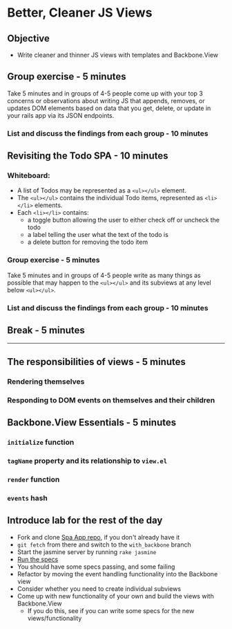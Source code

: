 # Better, Cleaner JS Views

## Objective

* Write cleaner and thinner JS views with templates and Backbone.View

## Group exercise - 5 minutes

Take 5 minutes and in groups of 4-5 people come up with your top 3 concerns or observations about writing JS that appends, removes, or updates DOM elements based on data that you get, delete, or update in your rails app via its JSON endpoints.

### List and discuss the findings from each group - 10 minutes

## Revisiting the Todo SPA - 10 minutes

### Whiteboard:

* A list of Todos may be represented as a `<ul></ul>` element. 
* The `<ul></ul>` contains the individual Todo items, represented as `<li></li>` elements.
* Each `<li></li>` contains:
	* a toggle button allowing the user to either check off or uncheck the todo
	* a label telling the user what the text of the todo is
	* a delete button for removing the todo item
	
### Group exercise - 5 minutes

Take 5 minutes and in groups of 4-5 people write as many things as possible that may happen to the `<ul></ul>` and its subviews at any level below `<ul></ul>`.

### List and discuss the findings from each group - 10 minutes

## Break - 5 minutes
---
## The responsibilities of views - 5 minutes

### Rendering themselves

### Responding to DOM events on themselves and their children

## Backbone.View Essentials - 5 minutes

### `initialize` function
### `tagName` property and its relationship to `view.el`
### `render` function
### `events` hash

## Introduce lab for the rest of the day

* Fork and clone [Spa App repo](https://github.com/wdi-sf-jan-2014/todo_spa), if you don't already have it
* `git fetch` from there and switch to the `with_backbone` branch
* Start the jasmine server by running `rake jasmine`
* [Run the specs](http://localhost:8888)
* You should have some specs passing, and some failing
* Refactor by moving the event handling functionality into the Backbone view
* Consider whether you need to create individual subviews
* Come up with new functionality of your own and build the views with Backbone.View
	* If you do this, see if you can write some specs for the new views/functionality


